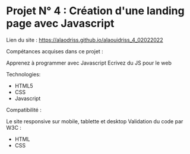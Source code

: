 # Projet N° 4 : Création d'une landing page avec Javascript

Lien du site : https://alaodriss.github.io/alaouidriss_4_02022022

Compétances acquises dans ce projet :

Apprenez à programmer avec Javascript
Ecrivez du JS pour le web

Technologies:

- HTML5
- CSS
- Javascript

Compatibilité :

Le site responsive sur mobile, tablette et desktop
Validation du code par W3C :

- HTML
- CSS
